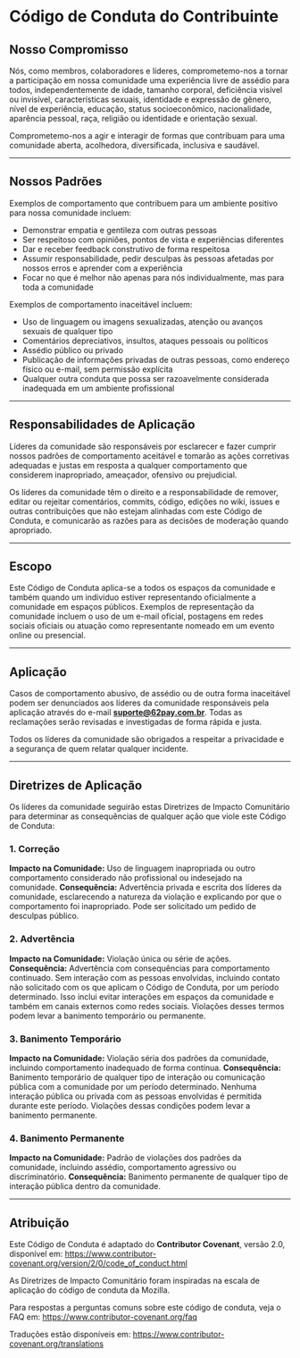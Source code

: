 # Código de Conduta do Contribuinte

## Nosso Compromisso

Nós, como membros, colaboradores e líderes, comprometemo-nos a tornar a participação em nossa comunidade uma experiência livre de assédio para todos, independentemente de idade, tamanho corporal, deficiência visível ou invisível, características sexuais, identidade e expressão de gênero, nível de experiência, educação, status socioeconômico, nacionalidade, aparência pessoal, raça, religião ou identidade e orientação sexual.

Comprometemo-nos a agir e interagir de formas que contribuam para uma comunidade aberta, acolhedora, diversificada, inclusiva e saudável.

---

## Nossos Padrões

Exemplos de comportamento que contribuem para um ambiente positivo para nossa comunidade incluem:

- Demonstrar empatia e gentileza com outras pessoas
- Ser respeitoso com opiniões, pontos de vista e experiências diferentes
- Dar e receber feedback construtivo de forma respeitosa
- Assumir responsabilidade, pedir desculpas às pessoas afetadas por nossos erros e aprender com a experiência
- Focar no que é melhor não apenas para nós individualmente, mas para toda a comunidade

Exemplos de comportamento inaceitável incluem:

- Uso de linguagem ou imagens sexualizadas, atenção ou avanços sexuais de qualquer tipo
- Comentários depreciativos, insultos, ataques pessoais ou políticos
- Assédio público ou privado
- Publicação de informações privadas de outras pessoas, como endereço físico ou e-mail, sem permissão explícita
- Qualquer outra conduta que possa ser razoavelmente considerada inadequada em um ambiente profissional

---

## Responsabilidades de Aplicação

Líderes da comunidade são responsáveis por esclarecer e fazer cumprir nossos padrões de comportamento aceitável e tomarão as ações corretivas adequadas e justas em resposta a qualquer comportamento que considerem inapropriado, ameaçador, ofensivo ou prejudicial.

Os líderes da comunidade têm o direito e a responsabilidade de remover, editar ou rejeitar comentários, commits, código, edições no wiki, issues e outras contribuições que não estejam alinhadas com este Código de Conduta, e comunicarão as razões para as decisões de moderação quando apropriado.

---

## Escopo

Este Código de Conduta aplica-se a todos os espaços da comunidade e também quando um indivíduo estiver representando oficialmente a comunidade em espaços públicos.
Exemplos de representação da comunidade incluem o uso de um e-mail oficial, postagens em redes sociais oficiais ou atuação como representante nomeado em um evento online ou presencial.

---

## Aplicação

Casos de comportamento abusivo, de assédio ou de outra forma inaceitável podem ser denunciados aos líderes da comunidade responsáveis pela aplicação através do e-mail **suporte@62pay.com.br**.
Todas as reclamações serão revisadas e investigadas de forma rápida e justa.

Todos os líderes da comunidade são obrigados a respeitar a privacidade e a segurança de quem relatar qualquer incidente.

---

## Diretrizes de Aplicação

Os líderes da comunidade seguirão estas Diretrizes de Impacto Comunitário para determinar as consequências de qualquer ação que viole este Código de Conduta:

### 1. Correção
**Impacto na Comunidade:** Uso de linguagem inapropriada ou outro comportamento considerado não profissional ou indesejado na comunidade.
**Consequência:** Advertência privada e escrita dos líderes da comunidade, esclarecendo a natureza da violação e explicando por que o comportamento foi inapropriado. Pode ser solicitado um pedido de desculpas público.

### 2. Advertência
**Impacto na Comunidade:** Violação única ou série de ações.
**Consequência:** Advertência com consequências para comportamento continuado. Sem interação com as pessoas envolvidas, incluindo contato não solicitado com os que aplicam o Código de Conduta, por um período determinado. Isso inclui evitar interações em espaços da comunidade e também em canais externos como redes sociais. Violações desses termos podem levar a banimento temporário ou permanente.

### 3. Banimento Temporário
**Impacto na Comunidade:** Violação séria dos padrões da comunidade, incluindo comportamento inadequado de forma contínua.
**Consequência:** Banimento temporário de qualquer tipo de interação ou comunicação pública com a comunidade por um período determinado. Nenhuma interação pública ou privada com as pessoas envolvidas é permitida durante este período. Violações dessas condições podem levar a banimento permanente.

### 4. Banimento Permanente
**Impacto na Comunidade:** Padrão de violações dos padrões da comunidade, incluindo assédio, comportamento agressivo ou discriminatório.
**Consequência:** Banimento permanente de qualquer tipo de interação pública dentro da comunidade.

---

## Atribuição

Este Código de Conduta é adaptado do **Contributor Covenant**, versão 2.0, disponível em:
https://www.contributor-covenant.org/version/2/0/code_of_conduct.html

As Diretrizes de Impacto Comunitário foram inspiradas na escala de aplicação do código de conduta da Mozilla.

Para respostas a perguntas comuns sobre este código de conduta, veja o FAQ em:
https://www.contributor-covenant.org/faq

Traduções estão disponíveis em:
https://www.contributor-covenant.org/translations

